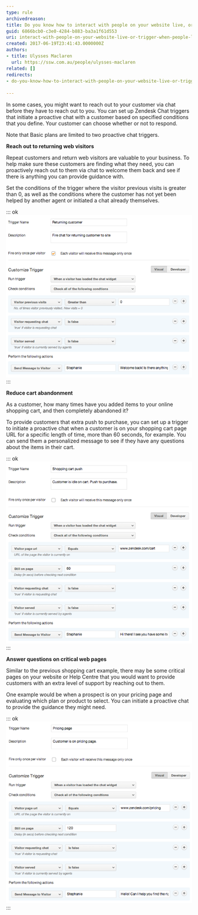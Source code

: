 ```yaml
---
type: rule
archivedreason: 
title: Do you know how to interact with people on your website live, or trigger when people land on certain pages?
guid: 6866bcb0-c3e0-4284-b883-ba3a1f61d553
uri: interact-with-people-on-your-website-live-or-trigger-when-people-land-on-certain-pages
created: 2017-06-19T23:41:43.0000000Z
authors:
- title: Ulysses Maclaren
  url: https://ssw.com.au/people/ulysses-maclaren
related: []
redirects:
- do-you-know-how-to-interact-with-people-on-your-website-live-or-trigger-when-people-land-on-certain-pages

---
```


In some cases, you might want to reach out to your customer via chat before they have to reach out to you. You can set up Zendesk Chat triggers that initiate a proactive chat with a customer based on specified conditions that you define. Your customer can choose whether or not to respond.

<!--endintro-->

Note that Basic plans are limited to two proactive chat triggers.

**Reach out to returning web visitors**

Repeat customers and return web visitors are valuable to your business. To help make sure these customers are finding what they need, you can proactively reach out to them via chat to welcome them back and see if there is anything you can provide guidance with.

Set the conditions of the trigger where the visitor previous visits is greater than 0, as well as the conditions where the customer has not yet been helped by another agent or initiated a chat already themselves.


::: ok  
![](zendesk-interact-1.png)  
:::

**Reduce cart abandonment**

As a customer, how many times have you added items to your online shopping cart, and then completely abandoned it?

To provide customers that extra push to purchase, you can set up a trigger to initiate a proactive chat when a customer is on your shopping cart page URL for a specific length of time, more than 60 seconds, for example. You can send them a personalized message to see if they have any questions about the items in their cart.


::: ok  
![](zendesk-interact-2.png)  
:::

**Answer questions on critical web pages**

Similar to the previous shopping cart example, there may be some critical pages on your website or Help Centre that you would want to provide customers with an extra level of support by reaching out to them.

One example would be when a prospect is on your pricing page and evaluating which plan or product to select. You can initiate a proactive chat to provide the guidance they might need.


::: ok  
![](zendesk-interact-3.png)  
:::
